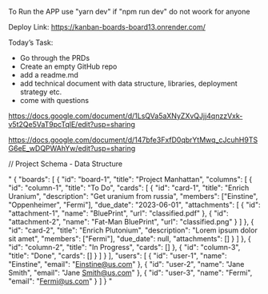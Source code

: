 To Run the APP use "yarn dev" if "npm run dev" do not woork for anyone

Deploy Link: https://kanban-boards-board13.onrender.com/

Today’s Task:

- Go through the PRDs
- Create an empty GitHub repo
- add a readme.md
- add technical document with data structure, libraries, deployment strategy etc.
- come with questions

https://docs.google.com/document/d/1LsQVa5aXNyZXvQJjj4qnzzVxk-v5t2Qe5VaT9pcTqlE/edit?usp=sharing

https://docs.google.com/document/d/147bfe3FxfD0qbrYtMwq_cJcuhH9TSG6eE_wDQPWAhYw/edit?usp=sharing



// Project Schema - Data Structure

"
{
    "boards": [
      {
        "id": "board-1",
        "title": "Project Manhattan",
        "columns": [
          {
            "id": "column-1",
            "title": "To Do",
            "cards": [
              {
                "id": "card-1",
                "title": "Enrich Uranium",
                "description": "Get uranium from russia",
                "members": ["Einstine", "Oppenheimer", "Fermi"],
                "due_date": "2023-06-01",
                "attachments": [
                  {
                    "id": "attachment-1",
                    "name": "BluePrint",
                    "url": "classified.pdf"
                  },
                  {
                    "id": "attachment-2",
                    "name": "Fat-Man BluePrint",
                    "url": "classified.png"
                  }
                ]
              },
              {
                "id": "card-2",
                "title": "Enrich Plutonium",
                "description": "Lorem ipsum dolor sit amet",
                "members": ["Fermi"],
                "due_date": null,
                "attachments": []
              }
            ]
          },
          {
            "id": "column-2",
            "title": "In Progress",
            "cards": []
          },
          {
            "id": "column-3",
            "title": "Done",
            "cards": []
          }
        ]
      }
    ],
    "users": [
      {
        "id": "user-1",
        "name": "Einstine",
        "email": "Einstine@us.com"
      },
      {
        "id": "user-2",
        "name": "Jane Smith",
        "email": "Jane Smith@us.com"
      },
      {
        "id": "user-3",
        "name": "Fermi",
        "email": "Fermi@us.com"
      }
    ]
  }
"

